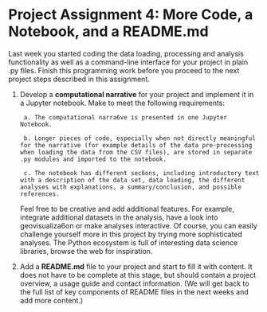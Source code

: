 # Project Assignment 4: More Code, a Notebook, and a README.md

Last week you started coding the data loading, processing and analysis functionality as well as a command-line interface for your project in plain .py files. Finish this programming work before you proceed to the next project steps described in this assignment.


1. Develop a **computational narrative** for your project and implement it in a Jupyter notebook. Make to meet the following requirements:
        
        a. The computational narra6ve is presented in one Jupyter Notebook.
    
        b. Longer pieces of code, especially when not directly meaningful for the narrative (for example details of the data pre-processing when loading the data from the CSV files), are stored in separate .py modules and imported to the notebook.
    
        c. The notebook has different sec6ons, including introductory text with a description of the data set, data loading, the different analyses with explanations, a summary/conclusion, and possible references.


    Feel free to be creative and add additional features. For example, integrate additional datasets in the analysis, have a look into geovisualiza6on or make analyses interactive. Of course, you can easily challenge yourself more in this project by trying more sophisticated analyses. The Python ecosystem is full of interesting data science libraries, browse the web for inspiration.


2. Add a **README.md** file to your project and start to fill it with content. It does not have to be complete at this stage, but should contain a project overview, a usage guide and contact information. (We will get back to the full list of key components of README files in the next weeks and add more content.)